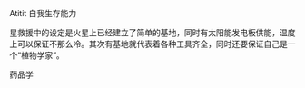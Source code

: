 Atitit 自我生存能力

星救援中的设定是火星上已经建立了简单的基地，同时有太阳能发电板供能，温度上可以保证不那么冷。其次有基地就代表着各种工具齐全，同时还要保证自己是一个“植物学家”。

药品学

